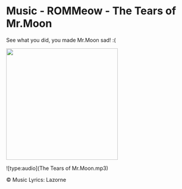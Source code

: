 # Music - ROMMeow - The Tears of Mr.Moon

See what you did, you made Mr.Moon sad! :(

<img src="../../../wiki_images/ai/romm/romm-mrmoon-sad-plush.png" width="300">

![type:audio](The Tears of Mr.Moon.mp3)

©️ Music Lyrics:️ Lazorne 
